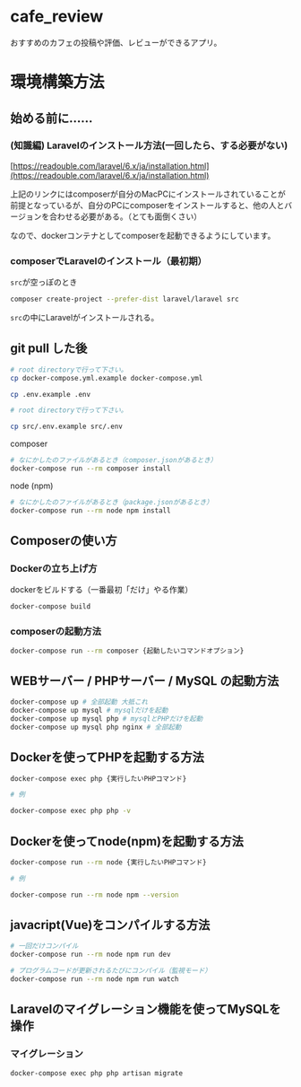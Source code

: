# cafe_review
おすすめのカフェの投稿や評価、レビューができるアプリ。

# 環境構築方法

## 始める前に……

### (知識編) Laravelのインストール方法(一回したら、する必要がない)

[https://readouble.com/laravel/6.x/ja/installation.html](https://readouble.com/laravel/6.x/ja/installation.html)

上記のリンクにはcomposerが自分のMacPCにインストールされていることが前提となっているが、自分のPCにcomposerをインストールすると、他の人とバージョンを合わせる必要がある。（とても面倒くさい）

なので、dockerコンテナとしてcomposerを起動できるようにしています。

### composerでLaravelのインストール（最初期）

`src`が空っぽのとき

```bash
composer create-project --prefer-dist laravel/laravel src
```

`src`の中にLaravelがインストールされる。

## git pull した後

```bash
# root directoryで行って下さい。
cp docker-compose.yml.example docker-compose.yml

cp .env.example .env
```

```bash
# root directoryで行って下さい。

cp src/.env.example src/.env
```

composer

```bash
# なにかしたのファイルがあるとき（composer.jsonがあるとき）
docker-compose run --rm composer install
```

node (npm)
```bash
# なにかしたのファイルがあるとき（package.jsonがあるとき）
docker-compose run --rm node npm install
```

## Composerの使い方

### Dockerの立ち上げ方

dockerをビルドする（一番最初「だけ」やる作業）

```bash
docker-compose build
```

### composerの起動方法

```bash
docker-compose run --rm composer {起動したいコマンドオプション}
```

## WEBサーバー / PHPサーバー / MySQL の起動方法

```bash
docker-compose up # 全部起動 大抵これ
docker-compose up mysql # mysqlだけを起動
docker-compose up mysql php # mysqlとPHPだけを起動
docker-compose up mysql php nginx # 全部起動
```

## Dockerを使ってPHPを起動する方法
```bash
docker-compose exec php {実行したいPHPコマンド}

# 例

docker-compose exec php php -v
```

## Dockerを使ってnode(npm)を起動する方法
```bash
docker-compose run --rm node {実行したいPHPコマンド}

# 例

docker-compose run --rm node npm --version
```

## javacript(Vue)をコンパイルする方法
```bash
# 一回だけコンパイル
docker-compose run --rm node npm run dev

# プログラムコードが更新されるたびにコンパイル（監視モード）
docker-compose run --rm node npm run watch
```
## Laravelのマイグレーション機能を使ってMySQLを操作

### マイグレーション
```bash
docker-compose exec php php artisan migrate
```

